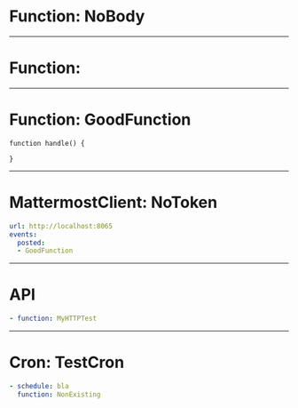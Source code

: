 # Function: NoBody
----
# Function: 
----
# Function: GoodFunction

```
function handle() {

}
```

---
# MattermostClient: NoToken

```yaml
url: http://localhost:8065
events:
  posted: 
  - GoodFunction
```
---
# API
```yaml
- function: MyHTTPTest
```
---
# Cron: TestCron
```yaml
- schedule: bla
  function: NonExisting
```
